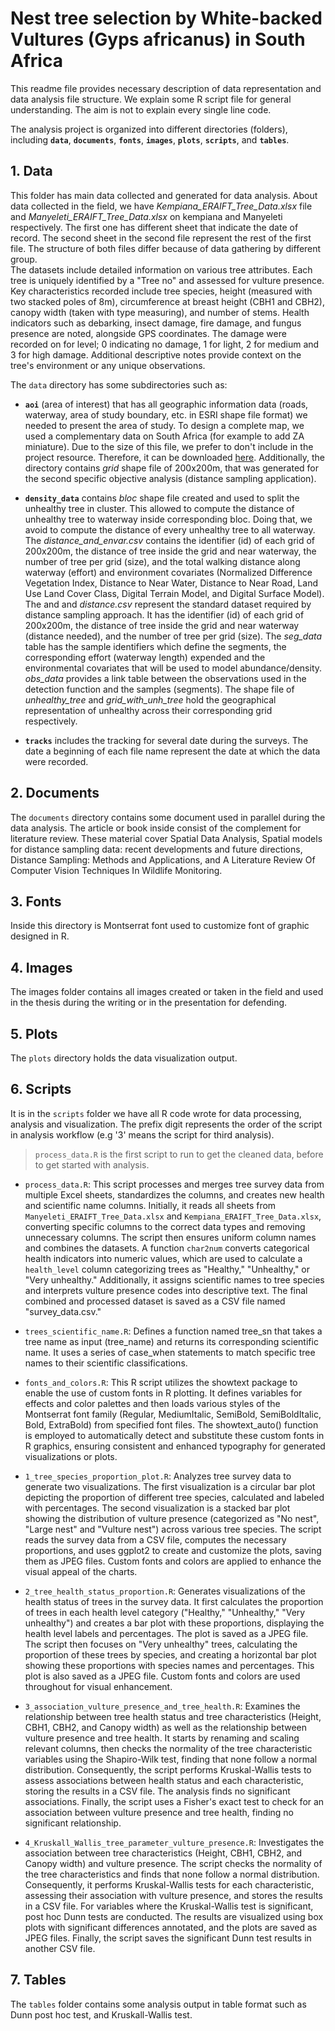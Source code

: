 # Nest tree selection by White-backed Vultures (Gyps africanus) in South Africa


This readme file provides necessary description of data representation and data analysis file structure. We explain some R script file for general understanding. The aim is not to explain every single line code.

The analysis project is organized into different directories (folders), including **`data`**, **`documents`**, **`fonts`**, **`images`**, **`plots`**, **`scripts`**, and **`tables`**.

## 1. Data
This folder has main data collected and generated for data analysis. About data collected in the field, we have *Kempiana_ERAIFT_Tree_Data.xlsx* file and *Manyeleti_ERAIFT_Tree_Data.xlsx* on kempiana and Manyeleti respectively. The first one has different sheet that indicate the date of record. The second sheet in the second file represent the rest of the first file. The structure of both files differ because of data gathering by different group.  
The datasets include detailed information on various tree attributes. Each tree is uniquely identified by a "Tree no" and assessed for vulture presence. Key characteristics recorded include tree species, height (measured with two stacked poles of 8m), circumference at breast height (CBH1 and CBH2), canopy width (taken with type measuring), and number of stems. Health indicators such as debarking, insect damage, fire damage, and fungus presence are noted, alongside GPS coordinates. The damage were recorded on for level; 0 indicating no damage, 1 for light, 2 for medium and 3 for high damage. Additional descriptive notes provide context on the tree's environment or any unique observations.  

The `data` directory has some subdirectories such as:  

* **`aoi`** (area of interest) that has all geographic information data (roads, waterway, area of study boundary, etc. in ESRI shape file format) we needed to present the area of study. To design a complete map, we used a complementary data on South Africa (for example to add ZA miniature). Due to the size of this file, we prefer to don't include in the project resource. Therefore, it can be downloaded [here](http://download.geofabrik.de/africa/south-africa-latest-free.shp.zip). Additionally, the directory contains *grid* shape file of 200x200m, that was generated for the second specific objective analysis (distance sampling application).  

* **`density_data`** contains *bloc* shape file created and used to split the unhealthy tree in cluster. This allowed to compute the distance of unhealthy tree to waterway inside corresponding bloc. Doing that, we avoid to compute the distance of every unhealthy tree to all waterway. The *distance_and_envar.csv* contains the identifier (id) of each grid of 200x200m, the distance of tree inside the grid and near waterway, the number of tree per grid (size), and the total walking distance along waterway (effort) and environment covariates (Normalized Difference Vegetation Index, Distance to Near Water, Distance to Near Road, Land Use Land Cover Class, Digital Terrain Model, and Digital Surface Model). The and and *distance.csv* represent the standard dataset required by distance sampling approach. It has the identifier (id) of each grid of 200x200m, the distance of tree inside the grid and near waterway (distance needed), and the number of tree per grid (size). The *seg_data* table has the sample identifiers which define the segments, the corresponding effort (waterway length) expended and the environmental covariates that will be used to model abundance/density. *obs_data* provides a link table between the observations used in the detection function and the samples (segments). The shape file of *unhealthy_tree* and *grid_with_unh_tree* hold the geographical representation of unhealthy across their corresponding grid respectively.  

* **`tracks`** includes the tracking for several date during the surveys. The date a beginning of each file name represent the date at which the data were recorded.  

## 2. Documents
The `documents` directory contains some document used in parallel during the data analysis. The article or book inside consist of the complement for literature review. These material cover Spatial Data Analysis, Spatial models for distance sampling data: recent developments and future directions, Distance Sampling:
Methods and Applications, and A Literature Review Of Computer Vision Techniques In Wildlife Monitoring.

## 3. Fonts
Inside this directory is Montserrat font used to customize font of graphic designed in R.  

## 4. Images
The images folder contains all images created or taken in the field and used in the thesis during the writing or in the presentation for defending.  

## 5. Plots
The `plots` directory holds the data visualization output.  

## 6. Scripts
It is in the `scripts` folder we have all R code wrote for data processing, analysis and visualization. The prefix digit represents the order of the script in analysis workflow (e.g '3' means the script for third analysis).


>`process_data.R` is the first script to run to get the cleaned data, before to get started with analysis.

* `process_data.R`: This script processes and merges tree survey data from multiple Excel sheets, standardizes the columns, and creates new health and scientific name columns. Initially, it reads all sheets from `Manyeleti_ERAIFT_Tree_Data.xlsx` and `Kempiana_ERAIFT_Tree_Data.xlsx`, converting specific columns to the correct data types and removing unnecessary columns. The script then ensures uniform column names and combines the datasets. A function `char2num` converts categorical health indicators into numeric values, which are used to calculate a `health_level` column categorizing trees as "Healthy," "Unhealthy," or "Very unhealthy." Additionally, it assigns scientific names to tree species and interprets vulture presence codes into descriptive text. The final combined and processed dataset is saved as a CSV file named "survey_data.csv."  

* `trees_scientific_name.R`: Defines a function named tree_sn that takes a tree name as input (tree_name) and returns its corresponding scientific name. It uses a series of case_when statements to match specific tree names to their scientific classifications.  
* `fonts_and_colors.R`: This R script utilizes the showtext package to enable the use of custom fonts in R plotting. It defines variables for effects and color palettes and then loads various styles of the Montserrat font family (Regular, MediumItalic, SemiBold, SemiBoldItalic, Bold, ExtraBold) from specified font files. The showtext_auto() function is employed to automatically detect and substitute these custom fonts in R graphics, ensuring consistent and enhanced typography for generated visualizations or plots.  


* `1_tree_species_proportion_plot.R`: Analyzes tree survey data to generate two visualizations. The first visualization is a circular bar plot depicting the proportion of different tree species, calculated and labeled with percentages. The second visualization is a stacked bar plot showing the distribution of vulture presence (categorized as "No nest", "Large nest" and "Vulture nest") across various tree species. The script reads the survey data from a CSV file, computes the necessary proportions, and uses ggplot2 to create and customize the plots, saving them as JPEG files. Custom fonts and colors are applied to enhance the visual appeal of the charts.  

* `2_tree_health_status_proportion.R`: Generates visualizations of the health status of trees in the survey data. It first calculates the proportion of trees in each health level category ("Healthy," "Unhealthy," "Very unhealthy") and creates a bar plot with these proportions, displaying the health level labels and percentages. The plot is saved as a JPEG file. The script then focuses on "Very unhealthy" trees, calculating the proportion of these trees by species, and creating a horizontal bar plot showing these proportions with species names and percentages. This plot is also saved as a JPEG file. Custom fonts and colors are used throughout for visual enhancement.  

* `3_association_vulture_presence_and_tree_health.R`: Examines the relationship between tree health status and tree characteristics (Height, CBH1, CBH2, and Canopy width) as well as the relationship between vulture presence and tree health. It starts by renaming and scaling relevant columns, then checks the normality of the tree characteristic variables using the Shapiro-Wilk test, finding that none follow a normal distribution. Consequently, the script performs Kruskal-Wallis tests to assess associations between health status and each characteristic, storing the results in a CSV file. The analysis finds no significant associations. Finally, the script uses a Fisher's exact test to check for an association between vulture presence and tree health, finding no significant relationship.  

* `4_Kruskall_Wallis_tree_parameter_vulture_presence.R`: Investigates the association between tree characteristics (Height, CBH1, CBH2, and Canopy width) and vulture presence. The script checks the normality of the tree characteristics and finds that none follow a normal distribution. Consequently, it performs Kruskal-Wallis tests for each characteristic, assessing their association with vulture presence, and stores the results in a CSV file. For variables where the Kruskal-Wallis test is significant, post hoc Dunn tests are conducted. The results are visualized using box plots with significant differences annotated, and the plots are saved as JPEG files. Finally, the script saves the significant Dunn test results in another CSV file.  


## 7. Tables
The `tables` folder contains some analysis output in table format such as Dunn post hoc test, and Kruskall-Wallis test.  
